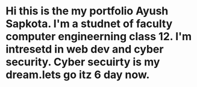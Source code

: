 # Hi this is the my portfolio Ayush Sapkota. I'm a studnet of faculty computer engineerning class 12. I'm intresetd in web dev and cyber security. Cyber secuirty is my dream.lets go itz 6 day now.
